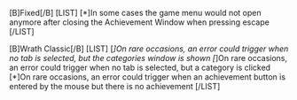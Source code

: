 [B]Fixed[/B]
[LIST]
[*]In some cases the game menu would not open anymore after closing the Achievement Window when pressing escape
[/LIST]

[B]Wrath Classic[/B]
[LIST]
[*]On rare occasions, an error could trigger when no tab is selected, but the categories window is shown
[*]On rare occasions, an error could trigger when no tab is selected, but a category is clicked
[*]On rare occasions, an error could trigger when an achievement button is entered by the mouse but there is no achievement
[/LIST]
